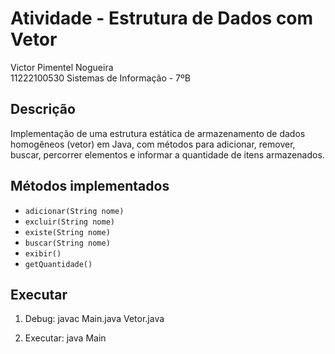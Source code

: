 # Atividade - Estrutura de Dados com Vetor

Victor Pimentel Nogueira  
11222100530
Sistemas de Informação - 7ºB 

## Descrição
Implementação de uma estrutura estática de armazenamento de dados homogêneos (vetor) em Java, com métodos para adicionar, remover, buscar, percorrer elementos e informar a quantidade de itens armazenados.

## Métodos implementados
- `adicionar(String nome)`
- `excluir(String nome)`
- `existe(String nome)`
- `buscar(String nome)`
- `exibir()`
- `getQuantidade()`

## Executar
1. Debug:
   javac Main.java Vetor.java

2. Executar:
   java Main
